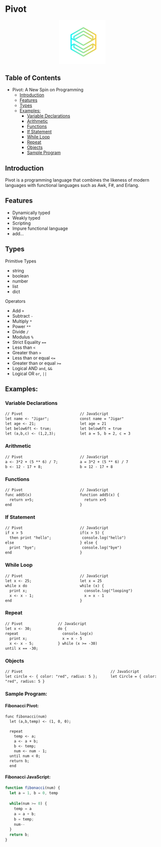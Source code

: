 # Pivot
<p align="center">
  <img src="logo.png" width="30%">
  
</p>

## Table of Contents
- Pivot: A New Spin on Programming
  * [Introduction](#introduction)
  * [Features](#features)
  * [Types](#types)
  * [Examples:](#examples-)
    + [Variable Declarations](#variable-declarations)
    + [Arithmetic](#arithmetic)
    + [Functions](#functions)
    + [If Statement](#if-statement)
    + [While Loop](#while-loop)
    + [Repeat](#repeat)
    + [Objects](#objects)
    + [Sample Program](#sample-program)

## Introduction
Pivot is a programming language that combines the likeness of modern languages with functional languages such as Awk, F#, and Erlang.


## Features
* Dynamically typed
* Weakly typed
* Scripting
* Impure functional language
* add...

## Types
Primitive Types
* string
* boolean
* number
* list
* dict

Operators
* Add `+`
* Subtract `-`
* Multiply `*`
* Power `**`
* Divide `/`
* Modulus `%`
* Strict Equality `==`
* Less than `<`
* Greater than `>`
* Less than or equal `<=`
* Greater than or equal `>=`
* Logical AND `and`, `&&`
* Logical OR `or`, `||`

## Examples: 
### Variable Declarations

```text
// Pivot                          // JavaScript
let name <- "Jigar";              const name = "Jigar"
let age <- 21;                    let age = 21
let below6ft <- true;             let below6ft = true
let (a,b,c) <- (1,2,3);           let a = 5, b = 2, c = 3
```

### Arithmetic

```text
// Pivot                          // JavaScript
a <- 3*2 + (5 ** 6) / 7;          a = 3*2 + (5 ** 6) / 7
b <- 12 - 17 + 8;                 b = 12 - 17 + 8
```

### Functions
```text
// Pivot                          // JavaScript
func add5(x)                      function add5(x) {
  return x+5;                       return x+5
end                               }
```

### If Statement
```text
// Pivot                          // JavaScript
if x > 5                          if(x > 5) {
  then print "hello";              console.log("hello")
else                              } else {
  print "bye";                     console.log("bye")
end                               }
```

### While Loop
```text
// Pivot                          // JavaScript
let x <- 25;                      let x = 25
while x do                        while (x) {
  print x;                          console.log("looping")
  x <- x - 1;                       x = x - 1
end                               }
```

### Repeat
```text
// Pivot                // JavaScript
let x <- 30;            do {
repeat                    console.log(x)
  print x;                x = x - 5
  x <- x - 5;           } while (x >= -30)
until x == -30;
```

### Objects
```text
// Pivot                                        // JavaScript
let circle <- { color: "red", radius: 5 };      let Circle = { color: "red", radius: 5 }
```

### Sample Program:

#### Fibonacci Pivot:
```text
func fibonacci(num)
  let (a,b,temp) <- (1, 0, 0);

  repeat
    temp <- a;
    a <- a + b;
    b <- temp;
    num <- num - 1;
  until num < 0;
  return b;
  end
```

#### Fibonacci JavaScript:
```javascript
function fibonacci(num) {
  let a = 1, b = 0, temp

  while(num >= 0) {
    temp = a
    a = a + b;
    b = temp;
    num--
  }
  return b;
}
```

